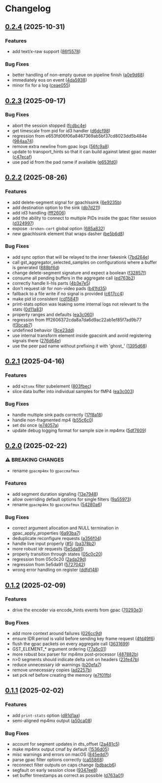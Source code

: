 # Changelog

## [0.2.4](https://github.com/gpac/gst-gpac-plugin/compare/v0.2.3...v0.2.4) (2025-10-31)


### Features

* add text/x-raw support ([86f5578](https://github.com/gpac/gst-gpac-plugin/commit/86f55789f83629bffc4ab80d6ba9a80cffbd7e94))


### Bug Fixes

* better handling of non-empty queue on pipeline finish ([a0e9d68](https://github.com/gpac/gst-gpac-plugin/commit/a0e9d68d2559f89f9a0d8157760ff94cd1128529))
* immediately eos on event ([4da5938](https://github.com/gpac/gst-gpac-plugin/commit/4da59386fee4f17639c95731a8d409d601b5478a))
* minor fix for a log ([ceae055](https://github.com/gpac/gst-gpac-plugin/commit/ceae05570251cdc966b5fccc93c464ea3af8052b))

## [0.2.3](https://github.com/gpac/gst-gpac-plugin/compare/v0.2.2...v0.2.3) (2025-09-17)


### Bug Fixes

* abort the session stopped ([fcdbc4e](https://github.com/gpac/gst-gpac-plugin/commit/fcdbc4e07b35da39d8450c17e22ef6123796dd59))
* get timescale from pid for id3 handler ([d6dcf98](https://github.com/gpac/gst-gpac-plugin/commit/d6dcf98f5d71a0ae7f1e52fc88cc4a95ff80531e))
* regression from e653fd06f06a8467369ab5bf37cd8023dd5b484e ([984aa74](https://github.com/gpac/gst-gpac-plugin/commit/984aa74f12332d630d93f5c44960128d1dd71d94))
* remove extra newline from gpac logs ([56fc9a8](https://github.com/gpac/gst-gpac-plugin/commit/56fc9a82be8c02f991481ec8878efdfacb745e3e))
* update to transport_hints so that it can build against latest gpac master ([c47ecaf](https://github.com/gpac/gst-gpac-plugin/commit/c47ecaf82fe005f439800e6fb2e57af7576e4d23))
* use pad id from the pad name if available ([e653fd0](https://github.com/gpac/gst-gpac-plugin/commit/e653fd06f06a8467369ab5bf37cd8023dd5b484e))

## [0.2.2](https://github.com/gpac/gst-gpac-plugin/compare/v0.2.1...v0.2.2) (2025-08-26)


### Features

* add delete-segment signal for gpachlssink ([6e9235b](https://github.com/gpac/gst-gpac-plugin/commit/6e9235b4a1cf81c16fc0ea8e102efe13f874b63a))
* add destination option to the sink ([db7d211](https://github.com/gpac/gst-gpac-plugin/commit/db7d2111a3886cb655e3240f91ed6a695eed73a9))
* add id3 handling ([fff2606](https://github.com/gpac/gst-gpac-plugin/commit/fff2606372cda8a7da6d9ac22ab1ef85f7ad9b77))
* add the ability to connect to multiple PIDs inside the gpac filter session ([d324997](https://github.com/gpac/gst-gpac-plugin/commit/d32499788eb8cb67bc306919f55cb2b27c1f7918))
* expose `-broken-cert` global option ([685a832](https://github.com/gpac/gst-gpac-plugin/commit/685a832fa99206cd9f5e98d4e716984f4fa8945e))
* new gpachlssink element that wraps dasher ([be5b6d8](https://github.com/gpac/gst-gpac-plugin/commit/be5b6d881156158f841774b0a9780b47283b2411))


### Bug Fixes

* add sync option that will be relayed to the inner fakesink ([7bd264e](https://github.com/gpac/gst-gpac-plugin/commit/7bd264edf7d4eb6a8c555296e8dca23d4990145d))
* call gst_aggregator_selected_samples on configurations where a buffer is generated ([888bf6d](https://github.com/gpac/gst-gpac-plugin/commit/888bf6d1082b0ee0e8cae8c48748c10af63a42ae))
* change delete-segment signature and expect a boolean ([f32857f](https://github.com/gpac/gst-gpac-plugin/commit/f32857fd17f20e29f94b954714e881acf34ab013))
* consume all pending buffers in the aggregate call ([ed763b2](https://github.com/gpac/gst-gpac-plugin/commit/ed763b2eaf8ccb778b4a40a0e176908e357f0c3a))
* correctly handle ll-hls parts ([4b3e7e5](https://github.com/gpac/gst-gpac-plugin/commit/4b3e7e565518961088f0bd2f77b9b6e1c42b7a00))
* don't request idr for non-video pads ([b41fd35](https://github.com/gpac/gst-gpac-plugin/commit/b41fd35fa3d2d1be45756fae041b1bdc7a390f41))
* fallback to a file write if no signal is provided ([c617cc4](https://github.com/gpac/gst-gpac-plugin/commit/c617cc4623f9db371b6c55d2e273616bf0d2613d))
* make pid id consistent ([cd15841](https://github.com/gpac/gst-gpac-plugin/commit/cd158419b2c29d6a0c3ad62cbb3f586f22abb209))
* print-stats option was leaking some internal logs not relevant to the stats ([0d11a83](https://github.com/gpac/gst-gpac-plugin/commit/0d11a83ef1203aa411c1eba814e37036e21edc37))
* property ranges and defaults ([ea3c060](https://github.com/gpac/gst-gpac-plugin/commit/ea3c060528f146d316c7020a47bd498dc09a343f))
* regression from fff2606372cda8a7da6d9ac22ab1ef85f7ad9b77 ([f3bcab7](https://github.com/gpac/gst-gpac-plugin/commit/f3bcab707625690662b7d02eb13d38f247bc2df6))
* undefined behavior ([9ce23dd](https://github.com/gpac/gst-gpac-plugin/commit/9ce23dd3c3c66174a9fc8eee8c9f18093a79a6fc))
* use internal transform element inside gpacsink and avoid registering signals there ([276d64e](https://github.com/gpac/gst-gpac-plugin/commit/276d64e3332b178798a393cc20f97496c3005045))
* use the peer pad name without prefixing it with 'ghost_' ([1395d68](https://github.com/gpac/gst-gpac-plugin/commit/1395d686f624223a62c8c6a6d265b7f499b525d1))

## [0.2.1](https://github.com/gpac/gst-gpac-plugin/compare/v0.2.0...v0.2.1) (2025-04-16)


### Features

* add `m2tsmx` filter subelement ([803fbec](https://github.com/gpac/gst-gpac-plugin/commit/803fbec07abd91a24bf50d8f6b54ec33917d2a8d))
* slice data buffer into individual samples for fMP4 ([ea3c003](https://github.com/gpac/gst-gpac-plugin/commit/ea3c003cca94e0f9e38b520c9ac0b75941b2f8f7))


### Bug Fixes

* handle multiple sink pads correctly ([17f8a18](https://github.com/gpac/gst-gpac-plugin/commit/17f8a183f58a369562cf9470f5c479d9e2aecd80))
* handle non-fragmented mp4 ([b55c6c0](https://github.com/gpac/gst-gpac-plugin/commit/b55c6c09f076e4e9a325a301f4af1f38e14c3285))
* set dsi once ([e74057a](https://github.com/gpac/gst-gpac-plugin/commit/e74057a53b6e8b3fd3c2310500e5c88640f7c010))
* update debug logging format for sample size in mp4mx ([5df7609](https://github.com/gpac/gst-gpac-plugin/commit/5df7609ae3582c51bdc3a90a81d66875f8e44562))

## [0.2.0](https://github.com/gpac/gst-gpac-plugin/compare/v0.1.2...v0.2.0) (2025-02-22)


### ⚠ BREAKING CHANGES

* rename `gpacmp4mx` to `gpaccmafmux`

### Features

* add segment duration signaling ([13e7948](https://github.com/gpac/gst-gpac-plugin/commit/13e794845fe8d4e466019ca2bc9422c8472c485d))
* allow overriding default options for single filters ([9a55973](https://github.com/gpac/gst-gpac-plugin/commit/9a5597393dfac4fa6f953b3caadac198da754e90))
* rename `gpacmp4mx` to `gpaccmafmux` ([54280a6](https://github.com/gpac/gst-gpac-plugin/commit/54280a616dbfffaa4304dcdca0e1165ea72fc3df))


### Bug Fixes

* correct argument allocation and NULL termination in gpac_apply_properties ([6a93ba7](https://github.com/gpac/gst-gpac-plugin/commit/6a93ba73f7daab51489bcc52b407f6759ac4f942))
* deduplicate reconfigure requests ([a356f04](https://github.com/gpac/gst-gpac-plugin/commit/a356f0444316ee0cdc784522ab4a88f98e47a404))
* handle live input properly ([#5](https://github.com/gpac/gst-gpac-plugin/issues/5)) ([ba378b2](https://github.com/gpac/gst-gpac-plugin/commit/ba378b258ac733859792f734a06cf2d21b714d9c))
* more robust idr requests ([5e5da91](https://github.com/gpac/gst-gpac-plugin/commit/5e5da9128c87258c60e745f52aa47f47db626a2c))
* properly transition through states ([05c0c20](https://github.com/gpac/gst-gpac-plugin/commit/05c0c205954dbc89b605a4cd7122449d78361d17))
* regression from 05c0c20 ([2ada29d](https://github.com/gpac/gst-gpac-plugin/commit/2ada29d9b5de223657c52918d88ddfcfa54e4755))
* regression from 5e5da91 ([5727042](https://github.com/gpac/gst-gpac-plugin/commit/57270422f2940cf6d91f6cea833355da0874fb76))
* wrong error handling on register ([ddfd148](https://github.com/gpac/gst-gpac-plugin/commit/ddfd148113f36f5c101a4c6c47e3b61cdc6276f2))

## [0.1.2](https://github.com/gpac/gst-gpac-plugin/compare/v0.1.1...v0.1.2) (2025-02-09)


### Features

* drive the encoder via encode_hints events from gpac ([70293e3](https://github.com/gpac/gst-gpac-plugin/commit/70293e38e0332966800d8a847ea9536073ee5fad))


### Bug Fixes

* add more context around failures ([026cc9d](https://github.com/gpac/gst-gpac-plugin/commit/026cc9d5ccf21e5434c8a57dd73b8c4dca9f9d40))
* ensure IDR period is valid before sending key frame request ([4fd49f6](https://github.com/gpac/gst-gpac-plugin/commit/4fd49f69c791662305d6a44ed74866796c561d21))
* flush the gpac packets on every aggregate call ([3631699](https://github.com/gpac/gst-gpac-plugin/commit/363169910cbbc1fc1632ec941dde9f392a48b296))
* GST_ELEMENT_* argument ordering ([77a5c01](https://github.com/gpac/gst-gpac-plugin/commit/77a5c01a2c01bfde22b3ee887bfd94d805879f49))
* more robust box parser for mp4mx post-processor ([487882b](https://github.com/gpac/gst-gpac-plugin/commit/487882ba2b27ae3ad0768c4224accbebb38d6d76))
* n&gt;0 segments should indicate delta unit on headers ([23fe47b](https://github.com/gpac/gst-gpac-plugin/commit/23fe47b65c5965cb13d7682ea68d66617f14579c))
* reduce unnecessary idr warnings ([b20efa7](https://github.com/gpac/gst-gpac-plugin/commit/b20efa7958e7843c21772b647dc41ccb122d20a0))
* remove unnecessary copies ([ad2257b](https://github.com/gpac/gst-gpac-plugin/commit/ad2257b983385c0ed08de70c9e7fa0752fb924b7))
* set pck ref before creating the memory ([e7f01fb](https://github.com/gpac/gst-gpac-plugin/commit/e7f01fb8b2eb287b7f0fa97632d52e3082780592))

## [0.1.1](https://github.com/gpac/gst-gpac-plugin/compare/v0.1.0...v0.1.1) (2025-02-02)


### Features

* add `print-stats` option ([d81d1aa](https://github.com/gpac/gst-gpac-plugin/commit/d81d1aab59208d75d7030c09a18fe743a6d6d364))
* semi-aligned mp4mx output ([a50ca08](https://github.com/gpac/gst-gpac-plugin/commit/a50ca0830173a3f41cd709c0a9a499d7f79f58cc))


### Bug Fixes

* account for segment updates in dts_offset ([2a481c5](https://github.com/gpac/gst-gpac-plugin/commit/2a481c52b2ea6a4ccf9213c732b0dd844d891978))
* make mp4mx output cmaf by default ([1536d05](https://github.com/gpac/gst-gpac-plugin/commit/1536d05336041838e0d8f09f6f87060881ca1ba2))
* misc warnings and errors on macOS ([845edd7](https://github.com/gpac/gst-gpac-plugin/commit/845edd75a353fda90a6ae6c66e7ef3764c18ba65))
* parse gpac filter options correctly ([ca55868](https://github.com/gpac/gst-gpac-plugin/commit/ca5586865be23953171470d605336b4a13b041da))
* reconnect filter outputs on caps change ([bdbacb6](https://github.com/gpac/gst-gpac-plugin/commit/bdbacb6152d5eb7cf988bfd0d50662c91ba1109d))
* segfault on early session close ([9347ee8](https://github.com/gpac/gst-gpac-plugin/commit/9347ee894f93ce21740cb9fb5890e348236eb0fb))
* set buffer timestamps as correct as possible ([d763a01](https://github.com/gpac/gst-gpac-plugin/commit/d763a019c695b836106236bb867f0c47c512291c))
